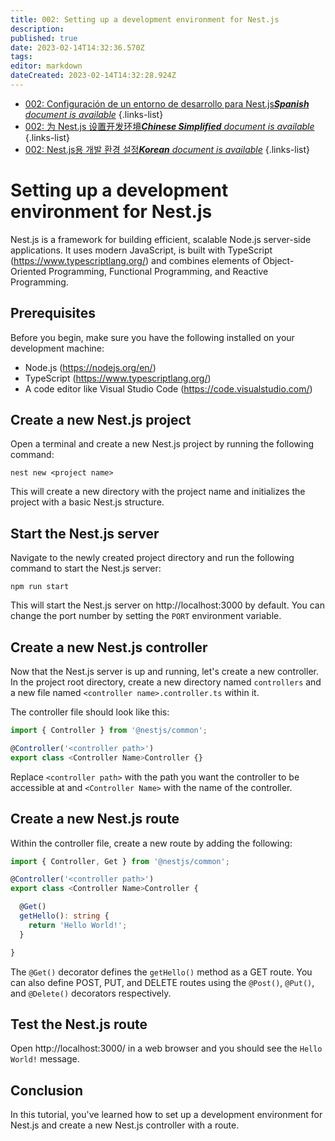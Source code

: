 ```yaml
---
title: 002: Setting up a development environment for Nest.js
description: 
published: true
date: 2023-02-14T14:32:36.570Z
tags: 
editor: markdown
dateCreated: 2023-02-14T14:32:28.924Z
---
```


- [002: Configuración de un entorno de desarrollo para Nest.js***Spanish** document is available*](/es/Knowledge-base/Nest-js/Learning/002-setting-up-a-development-environment-for-nest-js)
{.links-list}
- [002: 为 Nest.js 设置开发环境***Chinese Simplified** document is available*](/zh/Knowledge-base/Nest-js/Learning/002-setting-up-a-development-environment-for-nest-js)
{.links-list}
- [002: Nest.js용 개발 환경 설정***Korean** document is available*](/ko/Knowledge-base/Nest-js/Learning/002-setting-up-a-development-environment-for-nest-js)
{.links-list}


# Setting up a development environment for Nest.js

Nest.js is a framework for building efficient, scalable Node.js server-side applications. It uses modern JavaScript, is built with TypeScript (https://www.typescriptlang.org/) and combines elements of Object-Oriented Programming, Functional Programming, and Reactive Programming.

## Prerequisites

Before you begin, make sure you have the following installed on your development machine:

* Node.js (https://nodejs.org/en/)
* TypeScript (https://www.typescriptlang.org/)
* A code editor like Visual Studio Code (https://code.visualstudio.com/)

## Create a new Nest.js project

Open a terminal and create a new Nest.js project by running the following command:

```
nest new <project name>
```

This will create a new directory with the project name and initializes the project with a basic Nest.js structure.

## Start the Nest.js server

Navigate to the newly created project directory and run the following command to start the Nest.js server:

```
npm run start
```

This will start the Nest.js server on http://localhost:3000 by default. You can change the port number by setting the `PORT` environment variable.

## Create a new Nest.js controller

Now that the Nest.js server is up and running, let's create a new controller. In the project root directory, create a new directory named `controllers` and a new file named `<controller name>.controller.ts` within it.

The controller file should look like this:

```typescript
import { Controller } from '@nestjs/common';

@Controller('<controller path>')
export class <Controller Name>Controller {}
```

Replace `<controller path>` with the path you want the controller to be accessible at and `<Controller Name>` with the name of the controller.

## Create a new Nest.js route

Within the controller file, create a new route by adding the following:

```typescript
import { Controller, Get } from '@nestjs/common';

@Controller('<controller path>')
export class <Controller Name>Controller {

  @Get()
  getHello(): string {
    return 'Hello World!';
  }

}
```

The `@Get()` decorator defines the `getHello()` method as a GET route. You can also define POST, PUT, and DELETE routes using the `@Post()`, `@Put()`, and `@Delete()` decorators respectively.

## Test the Nest.js route

Open http://localhost:3000/<controller path> in a web browser and you should see the `Hello World!` message.

## Conclusion

In this tutorial, you've learned how to set up a development environment for Nest.js and create a new Nest.js controller with a route.